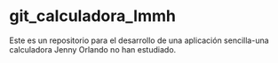 # git_calculadora_lmmh
Este es un repositorio para el desarrollo de una aplicación sencilla-una calculadora
Jenny Orlando no han estudiado.